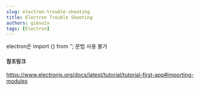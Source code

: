 ```yaml
---
slug: electron-trouble-shooting
title: Electron Trouble Shooting
authors: gimso2x
tags: [Electron]
---
```


electron은 import {} from ‘’; 문법 사용 불가

#### 참조링크

<https://www.electronjs.org/docs/latest/tutorial/tutorial-first-app#importing-modules>
